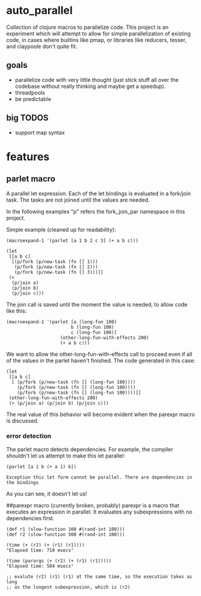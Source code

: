 # auto_parallel
Collection of clojure macros to parallelize code. This project is an experiment
which will attempt to allow for simple parallelization of existing code, in
cases where builtins like pmap, or libraries like reducers, tesser, and
claypoole don't quite fit.

## goals
* parallelize code with very little thought (just stick stuff all over the
  codebase without really thinking and maybe get a speedup).
* threadpools
* be predictable

## big TODOS
* support map syntax

# features
## parlet macro
A parallel let expression. Each of the let bindings is evaluated in a fork/join
task. The tasks are not joined until the values are needed.

In the following examples "p" refers the fork_join_par namespace in this
project.

Simple example (cleaned up for readability):

    (macroexpand-1 '(parlet [a 1 b 2 c 3] (+ a b c)))

    (let
     [[a b c]
      [(p/fork (p/new-task (fn [] 1)))
       (p/fork (p/new-task (fn [] 2)))
       (p/fork (p/new-task (fn [] 3)))]]
     (+
      (p/join a)
      (p/join b)
      (p/join c)))

The join call is saved until the moment the value is needed, to allow code like
this:

    (macroexpand-1 '(parlet [a (long-fun 100)
                            b (long-fun 100)
                            c (long-fun 100)]
                        (other-long-fun-with-effects 200)
                        (+ a b c)))

We want to allow the other-long-fun-with-effects call to proceed even if all of
the values in the parlet haven't finished. The code generated in this case:

    (let
     [[a b c]
      [ (p/fork (p/new-task (fn [] (long-fun 100))))
        (p/fork (p/new-task (fn [] (long-fun 100))))
        (p/fork (p/new-task (fn [] (long-fun 100))))]]
     (other-long-fun-with-effects 200)
     (+ (p/join a) (p/join b) (p/join c)))

The real value of this behavior will become evident when the parexpr macro is
discussed.


### error detection
The parlet macro detects dependencies. For example, the compiler shouldn't let
us attempt to make this let parallel:

    (parlet [a 1 b (+ a 1) b])

    Exception this let form cannot be parallel. There are dependencies in the bindings

As you can see, it doesn't let us!

##parexpr macro
(currently broken, probably)
parexpr is a macro that executes an expression in parallel. It evaluates any
subexpressions with no dependencies first.

    (def r1 (slow-function 100 #(rand-int 100)))
    (def r2 (slow-function 500 #(rand-int 100)))

    (time (+ (r2) (+ (r1) (r1))))
    "Elapsed time: 710 msecs"

    (time (parargs (+ (r2) (+ (r1) (r1)))))
    "Elapsed time: 504 msecs"

    ;; evalute (r2) (r1) (r1) at the same time, so the execution takes as long
    ;; as the longest subexpression, which is (r2)

